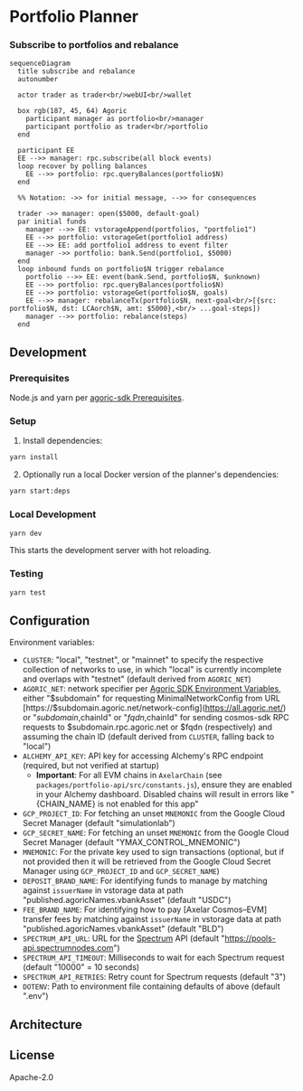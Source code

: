 # Portfolio Planner

### Subscribe to portfolios and rebalance

```mermaid
sequenceDiagram
  title subscribe and rebalance
  autonumber

  actor trader as trader<br/>webUI<br/>wallet

  box rgb(187, 45, 64) Agoric
    participant manager as portfolio<br/>manager
    participant portfolio as trader<br/>portfolio
  end

  participant EE
  EE -->> manager: rpc.subscribe(all block events)
  loop recover by polling balances
    EE -->> portfolio: rpc.queryBalances(portfolio$N)
  end

  %% Notation: ->> for initial message, -->> for consequences

  trader ->> manager: open($5000, default-goal)
  par initial funds
    manager -->> EE: vstorageAppend(portfolios, "portfolio1")
    EE -->> portfolio: vstorageGet(portfolio1 address)
    EE -->> EE: add portfolio1 address to event filter
    manager ->> portfolio: bank.Send(portfolio1, $5000)
  end
  loop inbound funds on portfolio$N trigger rebalance
    portfolio -->> EE: event(bank.Send, portfolio$N, $unknown)
    EE -->> portfolio: rpc.queryBalances(portfolio$N)
    EE -->> portfolio: vstorageGet(portfolio$N, goals)
    EE -->> manager: rebalanceTx(portfolio$N, next-goal<br/>[{src: portfolio$N, dst: LCAorch$N, amt: $5000},<br/> ...goal-steps])
    manager -->> portfolio: rebalance(steps)
  end
```

## Development

### Prerequisites

Node.js and yarn per [agoric-sdk Prerequisites](../../README.md#prerequisites).

### Setup

1. Install dependencies:
```bash
yarn install
```
2. Optionally run a local Docker version of the planner's dependencies:
```bash
yarn start:deps
```

### Local Development

```bash
yarn dev
```

This starts the development server with hot reloading.

### Testing

```bash
yarn test
```

## Configuration

Environment variables:

- `CLUSTER`: "local", "testnet", or "mainnet" to specify the respective
  collection of networks to use, in which "local" is currently incomplete and
  overlaps with "testnet" (default derived from `AGORIC_NET`)
- `AGORIC_NET`: network specifier per
  [Agoric SDK Environment Variables](../../docs/env.md), either "$subdomain" for
  requesting MinimalNetworkConfig from URL
  [https://$subdomain.agoric.net/network-config](https://all.agoric.net/) or
  "$subdomain,$chainId" or "$fqdn,$chainId" for sending cosmos-sdk RPC requests
  to $subdomain.rpc.agoric.net or $fqdn (respectively) and assuming the chain ID
  (default derived from `CLUSTER`, falling back to "local")
- `ALCHEMY_API_KEY`: API key for accessing Alchemy's RPC endpoint (required, but not verified at startup)
  - **Important**: For all EVM chains in `AxelarChain` (see `packages/portfolio-api/src/constants.js`), ensure they are enabled in your Alchemy dashboard. Disabled chains will result in errors like "{CHAIN_NAME} is not enabled for this app"
- `GCP_PROJECT_ID`: For fetching an unset `MNEMONIC` from the Google Cloud Secret Manager (default "simulationlab")
- `GCP_SECRET_NAME`: For fetching an unset `MNEMONIC` from the Google Cloud Secret Manager (default "YMAX_CONTROL_MNEMONIC")
- `MNEMONIC`: For the private key used to sign transactions (optional, but if not provided then it will be retrieved from the Google Cloud Secret Manager using `GCP_PROJECT_ID` and `GCP_SECRET_NAME`)
- `DEPOSIT_BRAND_NAME`: For identifying funds to manage by matching against `issuerName` in vstorage data at path "published.agoricNames.vbankAsset" (default "USDC")
- `FEE_BRAND_NAME`: For identifying how to pay [Axelar Cosmos–EVM] transfer fees by matching against `issuerName` in vstorage data at path "published.agoricNames.vbankAsset" (default "BLD")
- `SPECTRUM_API_URL`: URL for the [Spectrum](https://spectrumnodes.com/) API (default "https://pools-api.spectrumnodes.com")
- `SPECTRUM_API_TIMEOUT`: Milliseconds to wait for each Spectrum request (default "10000" = 10 seconds)
- `SPECTRUM_API_RETRIES`: Retry count for Spectrum requests (default "3")
- `DOTENV`: Path to environment file containing defaults of above (default ".env")

## Architecture



## License

Apache-2.0
